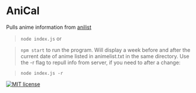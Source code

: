 AniCal
========

Pulls anime information from [anilist](https://anilist-api.readthedocs.io/en/latest/)

> `node index.js`
or

> `npm start`
to run the program. Will display a week before and after the current date of
anime listed in animelist.txt in the same directory.
Use the -r flag to repull info from server, if you need to after a change:

> `node index.js -r`

[![MIT license](http://img.shields.io/badge/license-MIT-brightgreen.svg)](http://opensource.org/licenses/MIT)
